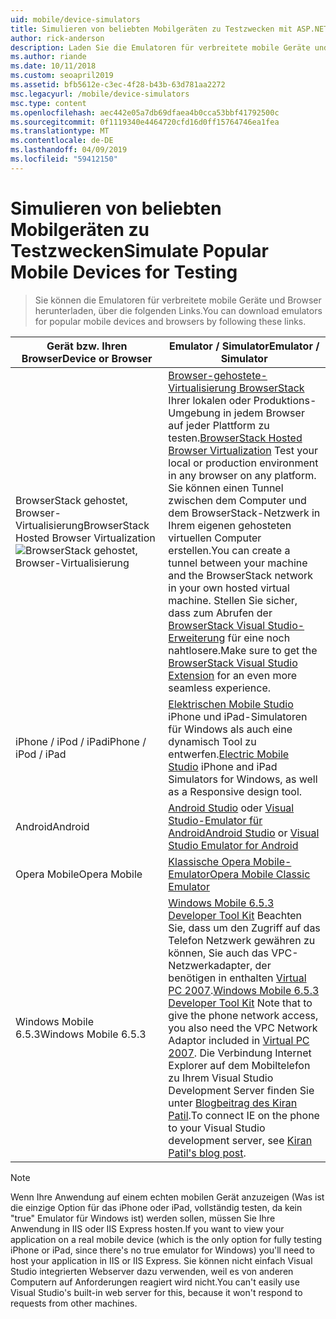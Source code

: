 ```yaml
---
uid: mobile/device-simulators
title: Simulieren von beliebten Mobilgeräten zu Testzwecken mit ASP.NET | Microsoft-Dokumentation
author: rick-anderson
description: Laden Sie die Emulatoren für verbreitete mobile Geräte und Browser mit Ihrer ASP.NET-Anwendung zu testen. Enthält, iPhone, Android, BrowserStack und vieles mehr.
ms.author: riande
ms.date: 10/11/2018
ms.custom: seoapril2019
ms.assetid: bfb5612e-c3ec-4f28-b43b-63d781aa2272
msc.legacyurl: /mobile/device-simulators
msc.type: content
ms.openlocfilehash: aec442e05a7db69dfaea4b0cca53bbf41792500c
ms.sourcegitcommit: 0f1119340e4464720cfd16d0ff15764746ea1fea
ms.translationtype: MT
ms.contentlocale: de-DE
ms.lasthandoff: 04/09/2019
ms.locfileid: "59412150"
---
```

# <a name="simulate-popular-mobile-devices-for-testing"></a><span data-ttu-id="8a066-104">Simulieren von beliebten Mobilgeräten zu Testzwecken</span><span class="sxs-lookup"><span data-stu-id="8a066-104">Simulate Popular Mobile Devices for Testing</span></span>

> <span data-ttu-id="8a066-105">Sie können die Emulatoren für verbreitete mobile Geräte und Browser herunterladen, über die folgenden Links.</span><span class="sxs-lookup"><span data-stu-id="8a066-105">You can download emulators for popular mobile devices and browsers by following these links.</span></span>

| <span data-ttu-id="8a066-106">Gerät bzw. Ihren Browser</span><span class="sxs-lookup"><span data-stu-id="8a066-106">Device or Browser</span></span> | <span data-ttu-id="8a066-107">Emulator / Simulator</span><span class="sxs-lookup"><span data-stu-id="8a066-107">Emulator / Simulator</span></span> |
| --- | --- |
| <span data-ttu-id="8a066-108">BrowserStack gehostet, Browser-Virtualisierung</span><span class="sxs-lookup"><span data-stu-id="8a066-108">BrowserStack Hosted Browser Virtualization</span></span> ![BrowserStack gehostet, Browser-Virtualisierung](device-simulators/_static/image1.png) | <span data-ttu-id="8a066-110">[Browser-gehostete-Virtualisierung BrowserStack](http://browserstack.com) Ihrer lokalen oder Produktions-Umgebung in jedem Browser auf jeder Plattform zu testen.</span><span class="sxs-lookup"><span data-stu-id="8a066-110">[BrowserStack Hosted Browser Virtualization](http://browserstack.com) Test your local or production environment in any browser on any platform.</span></span> <span data-ttu-id="8a066-111">Sie können einen Tunnel zwischen dem Computer und dem BrowserStack-Netzwerk in Ihrem eigenen gehosteten virtuellen Computer erstellen.</span><span class="sxs-lookup"><span data-stu-id="8a066-111">You can create a tunnel between your machine and the BrowserStack network in your own hosted virtual machine.</span></span> <span data-ttu-id="8a066-112">Stellen Sie sicher, dass zum Abrufen der [BrowserStack Visual Studio-Erweiterung](https://marketplace.visualstudio.com/items?itemName=browserstackcom.BrowserStack) für eine noch nahtlosere.</span><span class="sxs-lookup"><span data-stu-id="8a066-112">Make sure to get the [BrowserStack Visual Studio Extension](https://marketplace.visualstudio.com/items?itemName=browserstackcom.BrowserStack) for an even more seamless experience.</span></span> |
| <span data-ttu-id="8a066-113">iPhone / iPod / iPad</span><span class="sxs-lookup"><span data-stu-id="8a066-113">iPhone / iPod / iPad</span></span> | <span data-ttu-id="8a066-114">[Elektrischen Mobile Studio](http://www.electricplum.com/studio.aspx) iPhone und iPad-Simulatoren für Windows als auch eine dynamisch Tool zu entwerfen.</span><span class="sxs-lookup"><span data-stu-id="8a066-114">[Electric Mobile Studio](http://www.electricplum.com/studio.aspx) iPhone and iPad Simulators for Windows, as well as a Responsive design tool.</span></span> |
| <span data-ttu-id="8a066-115">Android</span><span class="sxs-lookup"><span data-stu-id="8a066-115">Android</span></span> | <span data-ttu-id="8a066-116">[Android Studio](https://developer.android.com/studio/) oder [Visual Studio-Emulator für Android](https://visualstudio.microsoft.com/vs/msft-android-emulator/)</span><span class="sxs-lookup"><span data-stu-id="8a066-116">[Android Studio](https://developer.android.com/studio/) or [Visual Studio Emulator for Android](https://visualstudio.microsoft.com/vs/msft-android-emulator/)</span></span> |
| <span data-ttu-id="8a066-117">Opera Mobile</span><span class="sxs-lookup"><span data-stu-id="8a066-117">Opera Mobile</span></span> | [<span data-ttu-id="8a066-118">Klassische Opera Mobile-Emulator</span><span class="sxs-lookup"><span data-stu-id="8a066-118">Opera Mobile Classic Emulator</span></span>](https://www.opera.com/developer/mobile-emulator) |
| <span data-ttu-id="8a066-119">Windows Mobile 6.5.3</span><span class="sxs-lookup"><span data-stu-id="8a066-119">Windows Mobile 6.5.3</span></span> | <span data-ttu-id="8a066-120">[Windows Mobile 6.5.3 Developer Tool Kit](https://www.microsoft.com/downloads/en/details.aspx?FamilyID=c0213f68-2e01-4e5c-a8b2-35e081dcf1ca&amp;displaylang=en) Beachten Sie, dass um den Zugriff auf das Telefon Netzwerk gewähren zu können, Sie auch das VPC-Netzwerkadapter, der benötigen in enthalten [Virtual PC 2007](https://www.microsoft.com/downloads/en/details.aspx?FamilyID=04d26402-3199-48a3-afa2-2dc0b40a73b6&amp;DisplayLang=en).</span><span class="sxs-lookup"><span data-stu-id="8a066-120">[Windows Mobile 6.5.3 Developer Tool Kit](https://www.microsoft.com/downloads/en/details.aspx?FamilyID=c0213f68-2e01-4e5c-a8b2-35e081dcf1ca&amp;displaylang=en) Note that to give the phone network access, you also need the VPC Network Adaptor included in [Virtual PC 2007](https://www.microsoft.com/downloads/en/details.aspx?FamilyID=04d26402-3199-48a3-afa2-2dc0b40a73b6&amp;DisplayLang=en).</span></span> <span data-ttu-id="8a066-121">Die Verbindung Internet Explorer auf dem Mobiltelefon zu Ihrem Visual Studio Development Server finden Sie unter [Blogbeitrag des Kiran Patil](http://kiranpatils.wordpress.com/2009/11/19/access-internetlocal-website-from-your-windows-mobile-device-emulators/).</span><span class="sxs-lookup"><span data-stu-id="8a066-121">To connect IE on the phone to your Visual Studio development server, see [Kiran Patil's blog post](http://kiranpatils.wordpress.com/2009/11/19/access-internetlocal-website-from-your-windows-mobile-device-emulators/).</span></span> |

> [!NOTE]
> <span data-ttu-id="8a066-122">Wenn Ihre Anwendung auf einem echten mobilen Gerät anzuzeigen (Was ist die einzige Option für das iPhone oder iPad, vollständig testen, da kein "true" Emulator für Windows ist) werden sollen, müssen Sie Ihre Anwendung in IIS oder IIS Express hosten.</span><span class="sxs-lookup"><span data-stu-id="8a066-122">If you want to view your application on a real mobile device (which is the only option for fully testing iPhone or iPad, since there's no true emulator for Windows) you'll need to host your application in IIS or IIS Express.</span></span> <span data-ttu-id="8a066-123">Sie können nicht einfach Visual Studio integrierten Webserver dazu verwenden, weil es von anderen Computern auf Anforderungen reagiert wird nicht.</span><span class="sxs-lookup"><span data-stu-id="8a066-123">You can't easily use Visual Studio's built-in web server for this, because it won't respond to requests from other machines.</span></span>
